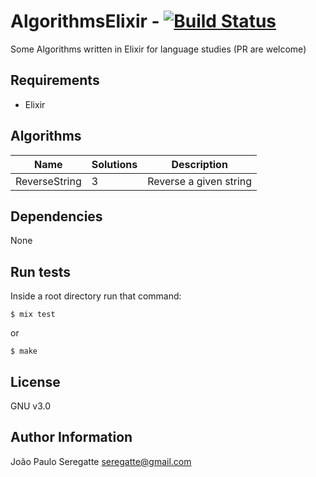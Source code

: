 # AlgorithmsElixir - [![Build Status](https://travis-ci.org/seregatte/AlgorithmsElixir.svg?branch=master)](https://travis-ci.org/seregatte/AlgorithmsElixir)

Some Algorithms written in Elixir for language studies (PR are welcome)

## Requirements

- Elixir

## Algorithms

| Name 						          | Solutions 								            | Description 										                  |
|---------------------------|---------------------------------------|---------------------------------------------------|
| ReverseString			        | 3 								                    | Reverse a given string            								|       

Dependencies
------------

None


Run tests
----------------

Inside a root directory run that command:

```shell
$ mix test
```

or

```shell
$ make
```

License
-------

GNU v3.0

Author Information
------------------
João Paulo Seregatte <seregatte@gmail.com>